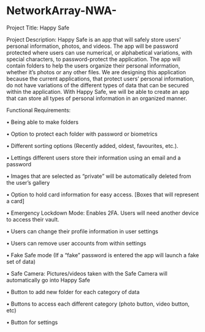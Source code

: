 # NetworkArray-NWA-
Project Title: Happy Safe




Project Description: Happy Safe is an app that will safely store users' personal information, photos, and videos. The app will be password protected where users can use numerical, or alphabetical variations, with special characters, to password-protect the application. The app will contain folders to help the users organize their personal information, whether it’s photos or any other files. We are designing this application because the current applications, that protect users’ personal information, do not have variations of the different types of data that can be secured within the application. With Happy Safe, we will be able to create an app that can store all types of personal information in an organized manner.





Functional Requirements:

•   Being able to make folders

•   Option to protect each folder with password or biometrics	

•   Different sorting options (Recently added, oldest, favourites, etc.).

•	Lettings different users store their information using an email and a password

•	Images that are selected as “private” will be automatically deleted from the user’s gallery

•	Option to hold card information for easy access. [Boxes that will represent a card]

•	Emergency Lockdown Mode: Enables 2FA. Users will need another device to access their vault.

•	Users can change their profile information in user settings

•	Users can remove user accounts from within settings

•	Fake Safe mode (If a “fake” password is entered the app will launch a fake set of data)

•	Safe Camera: Pictures/videos taken with the Safe Camera will automatically go into Happy Safe

•	Button to add new folder for each category of data

•	Buttons to access each different category (photo button, video button, etc)

•	Button for settings
